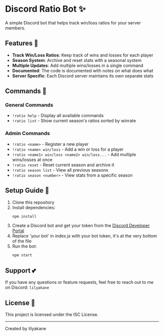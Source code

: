 # Discord Ratio Bot ✨

A simple Discord bot that helps track win/loss ratios for your server members.

## Features 🌟

- **Track Win/Loss Ratios**: Keep track of wins and losses for each player
- **Season System**: Archive and reset stats with a seasonal system
- **Multiple Updates**: Add multiple wins/losses in a single command
- **Documented**: The code is documented with notes on what does what
- **Server Specific**: Each Discord server maintains its own separate stats

## Commands 📝

### General Commands
- `!ratio help` - Display all available commands
- `!ratio list` - Show current season's ratios sorted by winrate

### Admin Commands
- `!ratio <name>` - Register a new player
- `!ratio <name> win/loss` - Add a win or loss for a player
- `!ratio <name1> win/loss <name2> win/loss...` - Add multiple wins/losses at once
- `!ratio reset` - Reset current season and archive it
- `!ratio season list` - View all previous seasons
- `!ratio season <number>` - View stats from a specific season

## Setup Guide 🚀

1. Clone this repository
2. Install dependencies:
   ```bash
   npm install
   ```
3. Create a Discord bot and get your token from the [Discord Developer Portal](https://discord.com/developers/applications)
4. Replace 'your bot' in index.js with your bot token, it's at the very bottom of the file
5. Run the bot:
   ```bash
   npm start
   ```


## Support 💕

If you have any questions or feature requests, feel free to reach out to me on Discord: `lilyakane`

## License 📜

This project is licensed under the ISC License.

---
Created by lilyakane 
